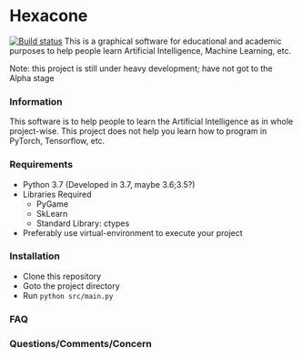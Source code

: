 # Hexacone
[![Build status](https://travis-ci.org/AndrewShen31/travis-lab.svg?master)](https://travis-ci.org/AndrewShen31)
This is a graphical software for educational and academic purposes to 
help people learn Artificial Intelligence, Machine Learning, etc.

Note: this project is still under heavy development; have not got to
the Alpha stage
### Information
This software is to help people to learn the Artificial Intelligence as
in whole project-wise. This project does not help you learn how to program
in PyTorch, Tensorflow, etc.

### Requirements
* Python 3.7 (Developed in 3.7, maybe 3.6;3.5?)
* Libraries Required
    * PyGame
    * SkLearn
    * Standard Library: ctypes
* Preferably use virtual-environment to execute your project

### Installation
* Clone this repository
* Goto the project directory
* Run `python src/main.py`

### FAQ

### Questions/Comments/Concern
